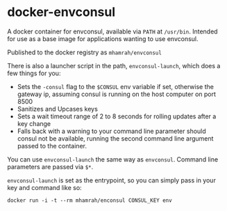 docker-envconsul
================

A docker container for envconsul, available via ```PATH``` at ```/usr/bin```. Intended for use as a base image for applications wanting to use envconsul.

Published to the docker registry as ```mhamrah/envconsul```

There is also a launcher script in the path, ```envconsul-launch```, which does a few things for you:

* Sets the ```-consul``` flag to the ```$CONSUL``` env variable if set, otherwise the gateway ip, assuming consul is running on the host computer on port 8500
* Sanitizes and Upcases keys
* Sets a wait timeout range of 2 to 8 seconds for rolling updates after a key change
* Falls back with a warning to your command line parameter should consul not be available, running the second command line argument passed to the container.

You can use ```envconsul-launch``` the same way as ```envconsul```. Command line parameters are passed via ```$*```.

```envconsul-launch``` is set as the entrypoint, so you can simply pass in your key and command like so:

```
docker run -i -t --rm mhamrah/enconsul CONSUL_KEY env
```



